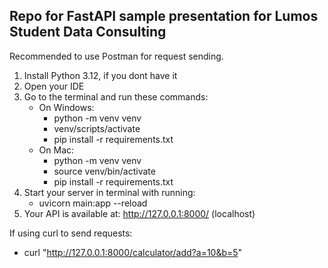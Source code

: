## Repo for FastAPI sample presentation for Lumos Student Data Consulting

Recommended to use Postman for request sending.

1. Install Python 3.12, if you dont have it
2. Open your IDE
3. Go to the terminal and run these commands:
   - On Windows:
      - python -m venv venv
      - venv/scripts/activate
      - pip install -r requirements.txt
   - On Mac:
      - python -m venv venv
      - source venv/bin/activate
      - pip install -r requirements.txt
4. Start your server in terminal with running:
   - uvicorn main:app --reload
5. Your API is available at: http://127.0.0.1:8000/ (localhost)

If using curl to send requests:
- curl "http://127.0.0.1:8000/calculator/add?a=10&b=5"
